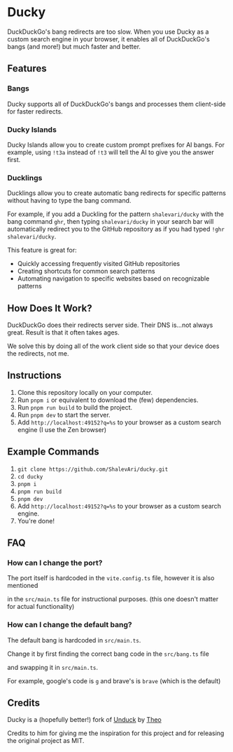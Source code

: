 # Ducky

DuckDuckGo's bang redirects are too slow. When you use Ducky as a custom search engine in your browser, it enables all of DuckDuckGo's bangs (and more!) but much faster and better.

## Features

### Bangs

Ducky supports all of DuckDuckGo's bangs and processes them client-side for faster redirects.

### Ducky Islands

Ducky Islands allow you to create custom prompt prefixes for AI bangs. For example, using `!t3a` instead of `!t3` will tell the AI to give you the answer first.

### Ducklings

Ducklings allow you to create automatic bang redirects for specific patterns without having to type the bang command.

For example, if you add a Duckling for the pattern `shalevari/ducky` with the bang command `ghr`, then typing `shalevari/ducky` in your search bar will automatically redirect you to the GitHub repository as if you had typed `!ghr shalevari/ducky`.

This feature is great for:

- Quickly accessing frequently visited GitHub repositories
- Creating shortcuts for common search patterns
- Automating navigation to specific websites based on recognizable patterns

## How Does It Work?

DuckDuckGo does their redirects server side. Their DNS is...not always great. Result is that it often takes ages.

We solve this by doing all of the work client side so that your device does the redirects, not me.

## Instructions

1. Clone this repository locally on your computer.
2. Run `pnpm i` or equivalent to download the (few) dependencies.
3. Run `pnpm run build` to build the project.
4. Run `pnpm dev` to start the server.
5. Add `http://localhost:49152?q=%s` to your browser as a custom search engine (I use the Zen browser)

## Example Commands

1. `git clone https://github.com/ShalevAri/ducky.git`
2. `cd ducky`
3. `pnpm i`
4. `pnpm run build`
5. `pnpm dev`
6. Add `http://localhost:49152?q=%s` to your browser as a custom search engine.
7. You're done!

## FAQ

### How can I change the port?

The port itself is hardcoded in the `vite.config.ts` file, however it is also mentioned

in the `src/main.ts` file for instructional purposes. (this one doesn't matter for actual functionality)

### How can I change the default bang?

The default bang is hardcoded in `src/main.ts`.

Change it by first finding the correct bang code in the `src/bang.ts` file

and swapping it in `src/main.ts`.

For example, google's code is `g` and brave's is `brave` (which is the default)

## Credits

Ducky is a (hopefully better!) fork of [Unduck](https://github.com/t3dotgg/unduck) by [Theo](https://github.com/t3dotgg)

Credits to him for giving me the inspiration for this project and for releasing the original project as MIT.
